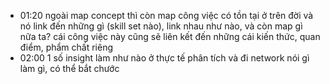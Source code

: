 - 01:20 ngoài map concept thì còn map công việc có tồn tại ở trên đời và nó link đến những gì (skill set nào), link nhau như nào, và còn map gì nữa ta? cái công việc này cũng sẽ liên kết đến những cái kiến thức, quan điểm, phẩm chất riêng
- 02:00 1 số insight làm như nào ở thực tế phân tích và đi network nói gì làm gì, có thể bắt chước